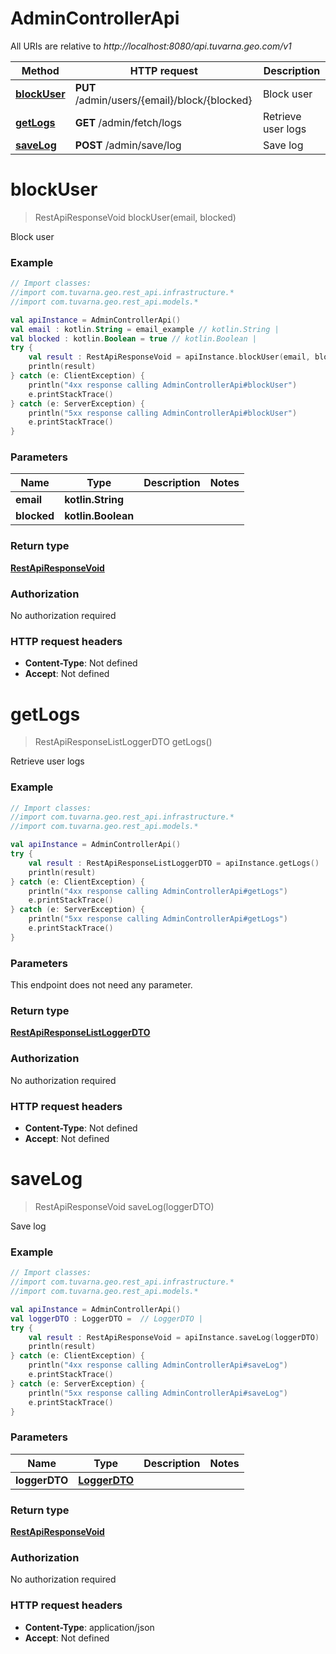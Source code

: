 # AdminControllerApi

All URIs are relative to *http://localhost:8080/api.tuvarna.geo.com/v1*

Method | HTTP request | Description
------------- | ------------- | -------------
[**blockUser**](AdminControllerApi.md#blockUser) | **PUT** /admin/users/{email}/block/{blocked} | Block user
[**getLogs**](AdminControllerApi.md#getLogs) | **GET** /admin/fetch/logs | Retrieve user logs
[**saveLog**](AdminControllerApi.md#saveLog) | **POST** /admin/save/log | Save log


<a id="blockUser"></a>
# **blockUser**
> RestApiResponseVoid blockUser(email, blocked)

Block user

### Example
```kotlin
// Import classes:
//import com.tuvarna.geo.rest_api.infrastructure.*
//import com.tuvarna.geo.rest_api.models.*

val apiInstance = AdminControllerApi()
val email : kotlin.String = email_example // kotlin.String | 
val blocked : kotlin.Boolean = true // kotlin.Boolean | 
try {
    val result : RestApiResponseVoid = apiInstance.blockUser(email, blocked)
    println(result)
} catch (e: ClientException) {
    println("4xx response calling AdminControllerApi#blockUser")
    e.printStackTrace()
} catch (e: ServerException) {
    println("5xx response calling AdminControllerApi#blockUser")
    e.printStackTrace()
}
```

### Parameters

Name | Type | Description  | Notes
------------- | ------------- | ------------- | -------------
 **email** | **kotlin.String**|  |
 **blocked** | **kotlin.Boolean**|  |

### Return type

[**RestApiResponseVoid**](RestApiResponseVoid.md)

### Authorization

No authorization required

### HTTP request headers

 - **Content-Type**: Not defined
 - **Accept**: Not defined

<a id="getLogs"></a>
# **getLogs**
> RestApiResponseListLoggerDTO getLogs()

Retrieve user logs

### Example
```kotlin
// Import classes:
//import com.tuvarna.geo.rest_api.infrastructure.*
//import com.tuvarna.geo.rest_api.models.*

val apiInstance = AdminControllerApi()
try {
    val result : RestApiResponseListLoggerDTO = apiInstance.getLogs()
    println(result)
} catch (e: ClientException) {
    println("4xx response calling AdminControllerApi#getLogs")
    e.printStackTrace()
} catch (e: ServerException) {
    println("5xx response calling AdminControllerApi#getLogs")
    e.printStackTrace()
}
```

### Parameters
This endpoint does not need any parameter.

### Return type

[**RestApiResponseListLoggerDTO**](RestApiResponseListLoggerDTO.md)

### Authorization

No authorization required

### HTTP request headers

 - **Content-Type**: Not defined
 - **Accept**: Not defined

<a id="saveLog"></a>
# **saveLog**
> RestApiResponseVoid saveLog(loggerDTO)

Save log

### Example
```kotlin
// Import classes:
//import com.tuvarna.geo.rest_api.infrastructure.*
//import com.tuvarna.geo.rest_api.models.*

val apiInstance = AdminControllerApi()
val loggerDTO : LoggerDTO =  // LoggerDTO | 
try {
    val result : RestApiResponseVoid = apiInstance.saveLog(loggerDTO)
    println(result)
} catch (e: ClientException) {
    println("4xx response calling AdminControllerApi#saveLog")
    e.printStackTrace()
} catch (e: ServerException) {
    println("5xx response calling AdminControllerApi#saveLog")
    e.printStackTrace()
}
```

### Parameters

Name | Type | Description  | Notes
------------- | ------------- | ------------- | -------------
 **loggerDTO** | [**LoggerDTO**](LoggerDTO.md)|  |

### Return type

[**RestApiResponseVoid**](RestApiResponseVoid.md)

### Authorization

No authorization required

### HTTP request headers

 - **Content-Type**: application/json
 - **Accept**: Not defined

